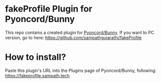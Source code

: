 # fakeProfile Plugin for Pyoncord/Bunny
This repo contains a created plugin for [Pyoncord/Bunny](https://github.com/pyoncord/Bunny).
If you want to PC version, go to here: https://github.com/sampathgujarathi/fakeProfile

# How to install?
Paste this plugin's URL into the Plugins page of Pyoncord/Bunny, following:
https://fakeprofile.sampath.tech
